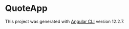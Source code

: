 # QuoteApp

This project was generated with [Angular CLI](https://github.com/angular/angular-cli) version 12.2.7.
